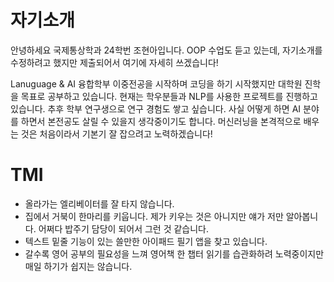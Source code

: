# 자기소개

안녕하세요 국제통상학과 24학번 조현아입니다. 
OOP 수업도 듣고 있는데, 자기소개를 수정하려고 했지만 제출되어서 여기에 자세히 쓰겠습니다!

Lanuguage & AI 융합학부 이중전공을 시작하며 코딩을 하기 시작했지만 대학원 진학을 목표로 공부하고 있습니다. 현재는 학우분들과 NLP를 사용한 프로젝트를 진행하고 있습니다. 추후 학부 연구생으로 연구 경험도 쌓고 싶습니다. 사실 어떻게 하면 AI 분야를 하면서 본전공도 살릴 수 있을지 생각중이기도 합니다. 
머신러닝을 본격적으로 배우는 것은 처음이라서 기본기 잘 잡으려고 노력하겠습니다!

# TMI

- 올라가는 엘리베이터를 잘 타지 않습니다.
- 집에서 거북이 한마리를 키웁니다. 제가 키우는 것은 아니지만 얘가 저만 알아봅니다. 어쩌다 밥주기 담당이 되어서 그런 것 같습니다.
- 텍스트 밑줄 기능이 있는 쓸만한 아이패드 필기 앱을 찾고 있습니다.
- 갈수록 영어 공부의 필요성을 느껴 영어책 한 챕터 읽기를 습관화하려 노력중이지만 매일 하기가 쉽지는 않습니다.
